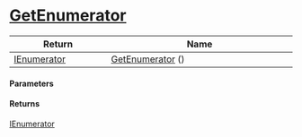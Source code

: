 # [GetEnumerator](./WeightedClassifier--GetEnumerator.md)



| Return<div><a href="#"><img width=225></a></div> | Name<div><a href="#"><img width=525></a></div> | 
| --- | --- | 
| [IEnumerator](https://docs.microsoft.com/en-us/dotnet/api/System.Collections.IEnumerator) | [GetEnumerator](./WeightedClassifier--GetEnumerator.md) () | 


#### Parameters

#### Returns
[IEnumerator](https://docs.microsoft.com/en-us/dotnet/api/System.Collections.IEnumerator)<br>
